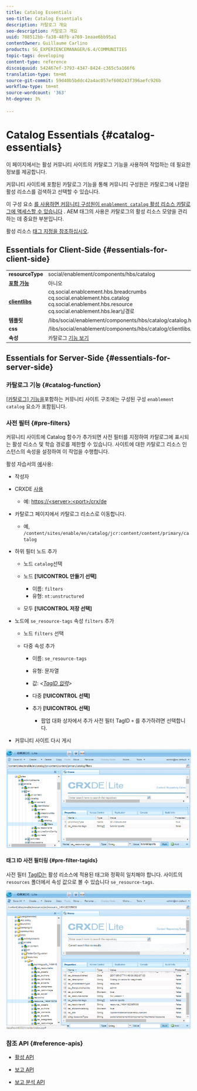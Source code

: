 ```yaml
---
title: Catalog Essentials
seo-title: Catalog Essentials
description: 카탈로그 개요
seo-description: 카탈로그 개요
uuid: 788512bb-fa38-48fb-a769-1eaae6bb95a1
contentOwner: Guillaume Carlino
products: SG_EXPERIENCEMANAGER/6.4/COMMUNITIES
topic-tags: developing
content-type: reference
discoiquuid: 542467ef-3793-4347-8424-c365c5a166f6
translation-type: tm+mt
source-git-commit: 59d40b5bddc42a4ac057ef600243f396aefc926b
workflow-type: tm+mt
source-wordcount: '363'
ht-degree: 3%

---
```



# Catalog Essentials {#catalog-essentials}

이 페이지에서는 활성 커뮤니티 사이트의 카탈로그 기능을 사용하여 작업하는 데 필요한 정보를 제공합니다.

커뮤니티 사이트에 포함된 카탈로그 기능을 통해 커뮤니티 구성원은 카탈로그에 나열된 활성 리소스를 검색하고 선택할 수 있습니다.

이 구성 요소 [ 를 사용하면 커뮤니티 구성원이 `enablement catalog` 활성 리소스 카탈로그에 액세스할 수 있습니다](catalog.md) [](resources.md). AEM 태그의 사용은 카탈로그의 활성 리소스 모양을 관리하는 데 중요한 부분입니다.

활성 리소스 [태그 지정을 참조하십시오](tag-resources.md).

## Essentials for Client-Side {#essentials-for-client-side}

<table> 
 <tbody> 
  <tr> 
   <td> <strong>resourceType</strong></td> 
   <td>social/enablement/components/hbs/catalog</td> 
  </tr> 
  <tr> 
   <td> <a href="scf.md#add-or-include-a-communities-component"><strong>포함 가능</strong></a></td> 
   <td>아니오</td> 
  </tr> 
  <tr> 
   <td> <a href="clientlibs.md"><strong>clientlibs</strong></a></td> 
   <td>cq.social.enablcement.hbs.breadcrumbs<br /> cq.social.enablement.hbs.catalog<br /> cq.social.enablement.hbs.resource<br /> cq.social.enablement.hbs.lear닝경로</td> 
  </tr> 
  <tr> 
   <td> <strong>템플릿</strong></td> 
   <td> /libs/social/enablement/components/hbs/catalog/catalog.hbs<br /> </td> 
  </tr> 
  <tr> 
   <td> <strong>css</strong></td> 
   <td> /libs/social/enablement/components/hbs/catalog/clientlibs/catalog.css</td> 
  </tr> 
  <tr> 
   <td><strong> 속성</strong></td> 
   <td>카탈로그 <a href="catalog.md">기능 보기</a></td> 
  </tr> 
 </tbody> 
</table>

## Essentials for Server-Side {#essentials-for-server-side}

### 카탈로그 기능 {#catalog-function}

[ [카탈로그] 기능을](functions.md#catalog-function)포함하는 커뮤니티 사이트 구조에는 구성된 구성 `enablement catalog` 요소가 포함됩니다.

### 사전 필터 {#pre-filters}

커뮤니티 사이트에 Catalog 함수가 추가되면 사전 필터를 지정하여 카탈로그에 표시되는 활성 리소스 및 학습 경로를 제한할 수 있습니다. 사이트에 대한 카탈로그 리소스 인스턴스의 속성을 설정하여 이 작업을 수행합니다.

활성 자습서의 [예](getting-started-enablement.md)사용:

* 작성자
* CRXDE [사용](../../help/sites-developing/developing-with-crxde-lite.md)

   * 예: [https://&lt;server>:&lt;port>/crx/de](http://localhost:4502/crx/de)

* 카탈로그 페이지에서 카탈로그 리소스로 이동합니다.

   * 예, `/content/sites/enable/en/catalog/jcr:content/content/primary/catalog`

* 하위 필터 노드 추가

   * 노드 `catalog`선택
   * 노드 **[!UICONTROL 만들기 선택]**

      * 이름: `filters`
      * 유형: `nt:unstructured`
   * 모두 **[!UICONTROL 저장 선택]**


* 노드에 `se_resource-tags` 속성 `filters` 추가

   * 노드 `filters` 선택
   * 다중 속성 추가

      * 이름: `se_resource-tags`
      * 유형: 문자열
      * 값: *&lt;[TagID 입력](#pre-filter-tagids)>*
      * 다중 **[!UICONTROL 선택]**
      * 추가 **[!UICONTROL 선택]**

         * 팝업 대화 상자에서 추가 사전 필터 TagID `+` 를 추가하려면 선택합니다.

* 커뮤니티 사이트 다시 게시

![chlimage_1-189](assets/chlimage_1-189.png)

#### 태그 ID 사전 필터링 {#pre-filter-tagids}

사전 필터 [TagID는](../../help/sites-developing/framework.md#tagid) 활성 리소스에 적용된 태그와 정확히 일치해야 합니다. 사이트의 `resources` 폴더에서 속성 값으로 볼 수 있습니다 `se_resource-tags`.

![chlimage_1-190](assets/chlimage_1-190.png)

### 참조 API {#reference-apis}

* [활성 API](https://helpx.adobe.com/experience-manager/6-4/sites/developing/using/reference-materials/javadoc/com/adobe/cq/social/enablement/client/api/package-summary.html)

* [보고 API](https://helpx.adobe.com/experience-manager/6-4/sites/developing/using/reference-materials/javadoc/com/adobe/cq/social/enablement/client/reporting/api/package-summary.html)

* [보고 분석 API](https://helpx.adobe.com/experience-manager/6-4/sites/developing/using/reference-materials/javadoc/com/adobe/cq/social/enablement/client/reporting/analytics/api/package-summary.html)

